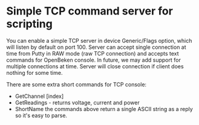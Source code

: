 # Simple TCP command server for scripting
  You can enable a simple TCP server in device Generic/Flags option, which will listen by default on port 100. Server can accept single connection at time from Putty in RAW mode (raw TCP connection) and accepts text commands for OpenBeken console. In future, we may add support for multiple connections at time. Server will close connection if client does nothing for some time.

  There are some extra short commands for TCP console:
- GetChannel [index] 
- GetReadings - returns voltage, current and power
- ShortName 
the commands above return a single ASCII string as a reply so it's easy to parse.